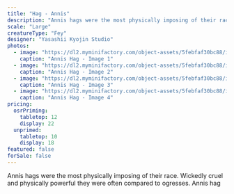 ```yaml
---
title: "Hag - Annis"
description: "Annis hags were the most physically imposing of their race. Wickedly cruel and physically powerful they were often compared to ogresses. Annis hag"
scale: "Large"
creatureType: "Fey"
designer: "Yasashii Kyojin Studio"
photos:
  - image: "https://dl2.myminifactory.com/object-assets/5febfaf30bc88/images/720X720-hag-annis-ps.jpg"
    caption: "Annis Hag - Image 1"
  - image: "https://dl2.myminifactory.com/object-assets/5febfaf30bc88/images/720X720-hag-2.jpg"
    caption: "Annis Hag - Image 2"
  - image: "https://dl2.myminifactory.com/object-assets/5febfaf30bc88/images/720X720-hag-1.jpg"
    caption: "Annis Hag - Image 3"
  - image: "https://dl2.myminifactory.com/object-assets/5febfaf30bc88/images/720X720-hag-5.jpg"
    caption: "Annis Hag - Image 4"
pricing:
  osrPriming:
    tabletop: 12
    display: 22
  unprimed:
    tabletop: 10
    display: 18
featured: false
forSale: false
---
```


Annis hags were the most physically imposing of their race. Wickedly cruel and physically powerful they were often compared to ogresses. Annis hag